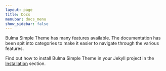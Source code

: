 ```yaml
---
layout: page
title: Docs
menubar: docs_menu
show_sidebar: false
---
```


Bulma Simple Theme has many features available. The documentation has been spit into categories to make it easier to navigate through the various features. 

Find out how to install Bulma Simple Theme in your Jekyll project in the [Installation](/bulma-simple-theme/docs/getting-started/installation/) section.